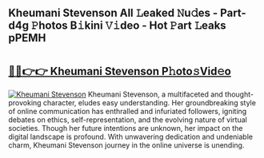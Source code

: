 ## Kheumani Stevenson All 𝙻eaked 𝙽u𝚍es - Part-d4g 𝙿hotos B𝚒kini 𝚅𝚒deo - Hot 𝙿art 𝙻eaks pPEMH

# <h2><a href="http://ld24t9.urlbe.top/?page=Kheumani+Stevenson">🔗🔗👉👉 Kheumani Stevenson P𝚑oto𝚜Vid𝚎o</a></h2>

[![Kheumani Stevenson](https://i.imgur.com/eBuTRDB.gif)](http://ld24t9.urlbe.top/?page=Kheumani+Stevenson)
Kheumani Stevenson, a multifaceted and thought-provoking character, eludes easy understanding. Her groundbreaking style of online communication has enthralled and infuriated followers, igniting debates on ethics, self-representation, and the evolving nature of virtual societies. Though her future intentions are unknown, her impact on the digital landscape is profound. With unwavering dedication and undeniable charm, Kheumani Stevenson journey in the online universe is unending.
